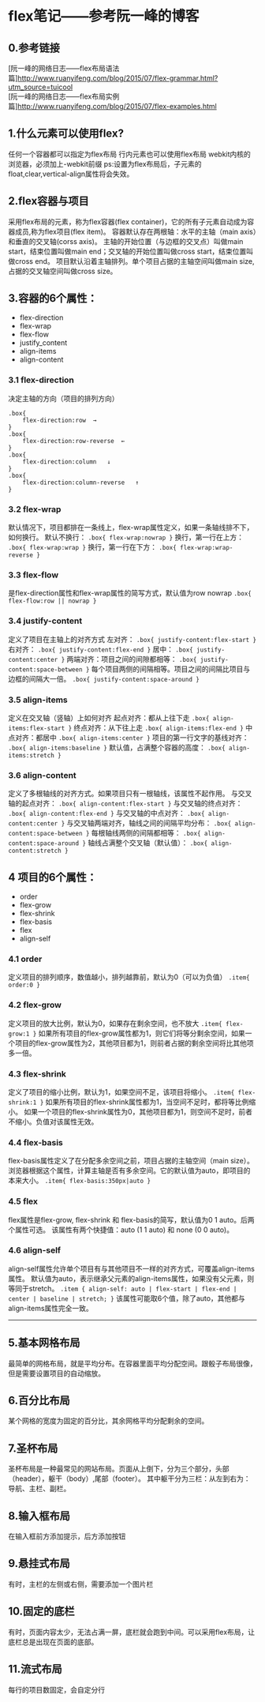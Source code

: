 # flex笔记——参考阮一峰的博客<br/>
## 0.参考链接
[阮一峰的网络日志——flex布局语法篇]<http://www.ruanyifeng.com/blog/2015/07/flex-grammar.html?utm_source=tuicool><br/>
[阮一峰的网络日志——flex布局实例篇]<http://www.ruanyifeng.com/blog/2015/07/flex-examples.html>
## 1.什么元素可以使用flex?
任何一个容器都可以指定为flex布局
行内元素也可以使用flex布局
webkit内核的浏览器，必须加上-webkit前缀
ps:设置为flex布局后，子元素的float,clear,vertical-align属性将会失效。
## 2.flex容器与项目
采用flex布局的元素，称为flex容器(flex container)，它的所有子元素自动成为容器成员,称为flex项目(flex item)。
容器默认存在两根轴：水平的主轴（main axis）和垂直的交叉轴(corss axis)。
主轴的开始位置（与边框的交叉点）叫做main start，结束位置叫做main end；交叉轴的开始位置叫做cross start，结束位置叫做cross end。
项目默认沿着主轴排列。单个项目占据的主轴空间叫做main size,占据的交叉轴空间叫做cross size。<br/>
## 3.容器的6个属性：
* flex-direction
* flex-wrap
* flex-flow
* justify_content
* align-items
* align-content
### 3.1 flex-direction
决定主轴的方向（项目的排列方向）
```
.box{
	flex-direction:row	→
}
.box{
	flex-direction:row-reverse	←
}
.box{
	flex-direction:column	↓
}
.box{
	flex-direction:column-reverse	↑
}
```
### 3.2 flex-wrap
默认情况下，项目都排在一条线上，flex-wrap属性定义，如果一条轴线排不下，如何换行。
默认不换行：
`
.box{
	flex-wrap:nowrap
}
`
换行，第一行在上方：
`
.box{
	flex-wrap:wrap
}
`
换行，第一行在下方：
`
.box{
	flex-wrap:wrap-reverse
}
`
### 3.3 flex-flow
是flex-direction属性和flex-wrap属性的简写方式，默认值为row nowrap
`
.box{
	flex-flow:row || nowrap
}
`
### 3.4 justify-content
定义了项目在主轴上的对齐方式
左对齐：
`
.box{
	justify-content:flex-start
}
`
右对齐：
`
.box{
	justify-content:flex-end
}
`
居中：
`
.box{
	justify-content:center
}
`
两端对齐：项目之间的间隙都相等：
`
.box{
	justify-content:space-between
}
`
每个项目两侧的间隔相等。项目之间的间隔比项目与边框的间隔大一倍。
`
.box{
	justify-content:space-around
}
`
### 3.5 align-items
定义在交叉轴（竖轴）上如何对齐
起点对齐：都从上往下走
`
.box{
	align-items:flex-start
}
`
终点对齐：从下往上走
`
.box{
	align-items:flex-end
}
`
中点对齐：都居中
`
.box{
	align-items:center
}
`
项目的第一行文字的基线对齐：
`
.box{
	align-items:baseline
}
`
默认值，占满整个容器的高度：
`
.box{
	align-items:stretch
}
`
### 3.6 align-content
定义了多根轴线的对齐方式。如果项目只有一根轴线，该属性不起作用。
与交叉轴的起点对齐：
`
.box{
	align-content:flex-start
}
`
与交叉轴的终点对齐：
`
.box{
	align-content:flex-end
}
`
与交叉轴的中点对齐：
`
.box{
	align-content:center
}
`
与交叉轴两端对齐，轴线之间的间隔平均分布：
`
.box{
	align-content:space-between
}
`
每根轴线两侧的间隔都相等：
`
.box{
	align-content:space-around
}
`
轴线占满整个交叉轴（默认值）：
`
.box{
	align-content:stretch
}
`
## 4 项目的6个属性：
* order
* flex-grow
* flex-shrink
* flex-basis
* flex
* align-self
### 4.1 order
定义项目的排列顺序，数值越小，排列越靠前，默认为0（可以为负值）
`
.item{
	order:0
}
`
### 4.2 flex-grow
定义项目的放大比例，默认为0，如果存在剩余空间，也不放大
`
.item{
	flex-grow:1
}
`
如果所有项目的flex-grow属性都为1，则它们将等分剩余空间，如果一个项目的flex-grow属性为2，其他项目都为1，则前者占据的剩余空间将比其他项多一倍。
### 4.3 flex-shrink
定义了项目的缩小比例，默认为1，如果空间不足，该项目将缩小。
`
.item{
	flex-shrink:1
}
`
如果所有项目的flex-shrink属性都为1，当空间不足时，都将等比例缩小。
如果一个项目的flex-shrink属性为0，其他项目都为1，则空间不足时，前者不缩小。负值对该属性无效。
### 4.4 flex-basis
flex-basis属性定义了在分配多余空间之前，项目占据的主轴空间（main size）。
浏览器根据这个属性，计算主轴是否有多余空间。它的默认值为auto，即项目的本来大小。
`
.item{
	flex-basis:350px|auto
}
`
### 4.5 flex
flex属性是flex-grow, flex-shrink 和 flex-basis的简写，默认值为0 1 auto。后两个属性可选。
该属性有两个快捷值：auto (1 1 auto) 和 none (0 0 auto)。
### 4.6 align-self
align-self属性允许单个项目有与其他项目不一样的对齐方式，可覆盖align-items属性。
默认值为auto，表示继承父元素的align-items属性，如果没有父元素，则等同于stretch。
`
.item {
  align-self: auto | flex-start | flex-end | center | baseline | stretch;
}
`
该属性可能取6个值，除了auto，其他都与align-items属性完全一致。
***
## 5.基本网格布局
最简单的网格布局，就是平均分布。在容器里面平均分配空间。跟骰子布局很像，但是需要设置项目的自动缩放。<br/>
## 6.百分比布局
某个网格的宽度为固定的百分比，其余网格平均分配剩余的空间。
## 7.圣杯布局
圣杯布局是一种最常见的网站布局。页面从上倒下，分为三个部分，头部（header），躯干（body）,尾部（footer）。
其中躯干分为三栏：从左到右为：导航、主栏、副栏。
## 8.输入框布局
在输入框前方添加提示，后方添加按钮
## 9.悬挂式布局
有时，主栏的左侧或右侧，需要添加一个图片栏
## 10.固定的底栏
有时，页面内容太少，无法占满一屏，底栏就会跑到中间。可以采用flex布局，让底栏总是出现在页面的底部。
## 11.流式布局
每行的项目数固定，会自定分行
